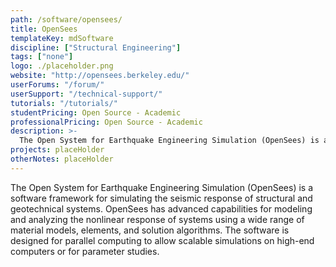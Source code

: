 ```yaml
---
path: /software/opensees/
title: OpenSees
templateKey: mdSoftware
discipline: ["Structural Engineering"]
tags: ["none"]
logo: ./placeholder.png
website: "http://opensees.berkeley.edu/"
userForums: "/forum/"
userSupport: "/technical-support/"
tutorials: "/tutorials/"
studentPricing: Open Source - Academic
professionalPricing: Open Source - Academic
description: >-
  The Open System for Earthquake Engineering Simulation (OpenSees) is a software framework for simulating the seismic response of structural and geotechnical systems. OpenSees has advanced capabilities for modeling and analyzing the nonlinear response of systems using a wide range of material models, elements, and solution algorithms. The software is designed for parallel computing to allow scalable simulations on high-end computers or for parameter studies.
projects: placeHolder
otherNotes: placeHolder
---
```


The Open System for Earthquake Engineering Simulation (OpenSees) is a software framework for simulating the seismic response of structural and geotechnical systems. OpenSees has advanced capabilities for modeling and analyzing the nonlinear response of systems using a wide range of material models, elements, and solution algorithms. The software is designed for parallel computing to allow scalable simulations on high-end computers or for parameter studies.
